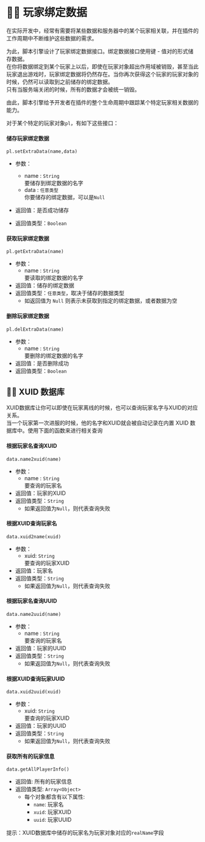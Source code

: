 # 🏃‍♂️ 玩家绑定数据

在实际开发中，经常有需要将某些数据和服务器中的某个玩家相关联，并在插件的工作周期中不断维护这些数据的需求。  

为此，脚本引擎设计了玩家绑定数据接口。绑定数据接口使用键 - 值对的形式储存数据。    
在你将数据绑定到某个玩家上以后，即使在玩家对象超出作用域被销毁，甚至当此玩家退出游戏时，玩家绑定数据将仍然存在。当你再次获得这个玩家的玩家对象的时候，仍然可以读取到之前储存的绑定数据。  
只有当服务端关闭的时候，所有的数据才会被统一销毁。

由此，脚本引擎给予开发者在插件的整个生命周期中跟踪某个特定玩家相关数据的能力。  

对于某个特定的玩家对象`pl`，有如下这些接口：

#### 储存玩家绑定数据

`pl.setExtraData(name,data)`

- 参数：
  - name : `String`  
    要储存到绑定数据的名字
  - data : `任意类型`  
    你要储存的绑定数据，可以是`Null`

- 返回值：是否成功储存
- 返回值类型：`Boolean` 

#### 获取玩家绑定数据

`pl.getExtraData(name)`

- 参数：
  - name : `String`  
    要读取的绑定数据的名字
- 返回值：储存的绑定数据
- 返回值类型：`任意类型`，取决于储存的数据类型
  -  如返回值为 `Null` 则表示未获取到指定的绑定数据，或者数据为空

#### 删除玩家绑定数据

`pl.delExtraData(name)`

- 参数：
  - name : `String`  
    要删除的绑定数据的名字
- 返回值：是否删除成功
- 返回值类型：`Boolean`

## 👨‍💻 XUID 数据库

XUID数据库让你可以即使在玩家离线的时候，也可以查询玩家名字与XUID的对应关系。  
当一个玩家第一次进服的时候，他的名字和XUID就会被自动记录在内置 XUID 数据库中。使用下面的函数来进行相关查询

#### 根据玩家名查询XUID

`data.name2xuid(name)`

- 参数：
  - name : `String`  
    要查询的玩家名
- 返回值：玩家的XUID
- 返回值类型：`String`
  - 如果返回值为`Null`，则代表查询失败

#### 根据XUID查询玩家名

`data.xuid2name(xuid)`

- 参数：
  - xuid: `String`  
    要查询的玩家XUID
- 返回值：玩家名
- 返回值类型：`String`
  - 如果返回值为`Null`，则代表查询失败

#### 根据玩家名查询UUID

`data.name2uuid(name)`

- 参数：
  - name : `String`  
    要查询的玩家名
- 返回值：玩家的UUID
- 返回值类型：`String`
  - 如果返回值为`Null`，则代表查询失败

#### 根据XUID查询玩家UUID

`data.xuid2uuid(xuid)`

- 参数：
  - xuid: `String`  
    要查询的玩家XUID
- 返回值：玩家的UUID
- 返回值类型：`String`
  - 如果返回值为`Null`，则代表查询失败

#### 获取所有的玩家信息

`data.getAllPlayerInfo()`

- 返回值: 所有的玩家信息
- 返回值类型: `Array<Object>`
  - 每个对象都含有以下属性:
    - `name`: 玩家名
    - `xuid`: 玩家XUID
    - `uuid`: 玩家UUID

提示：XUID数据库中储存的玩家名为玩家对象对应的`realName`字段
